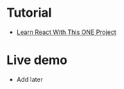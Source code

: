 # Tutorial

  - [Learn React With This ONE Project](https://www.youtube.com/watch?v=G6D9cBaLViA)

# Live demo

  - Add later